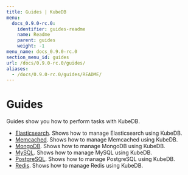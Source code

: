 ```yaml
---
title: Guides | KubeDB
menu:
  docs_0.9.0-rc.0:
    identifier: guides-readme
    name: Readme
    parent: guides
    weight: -1
menu_name: docs_0.9.0-rc.0
section_menu_id: guides
url: /docs/0.9.0-rc.0/guides/
aliases:
  - /docs/0.9.0-rc.0/guides/README/
---
```


# Guides

Guides show you how to perform tasks with KubeDB.

- [Elasticsearch](/docs/guides/elasticsearch/README.md). Shows how to manage Elasticsearch using KubeDB.
- [Memcached](/docs/guides/memcached/README.md). Shows how to manage Memcached using KubeDB.
- [MongoDB](/docs/guides/mongodb/README.md). Shows how to manage MongoDB using KubeDB.
- [MySQL](/docs/guides/mysql/README.md). Shows how to manage MySQL using KubeDB.
- [PostgreSQL](/docs/guides/postgres/README.md). Shows how to manage PostgreSQL using KubeDB.
- [Redis](/docs/guides/redis/README.md). Shows how to manage Redis using KubeDB.
